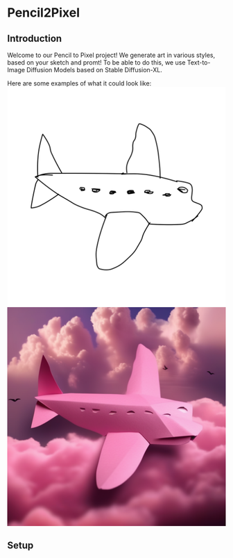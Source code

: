 # Pencil2Pixel

## Introduction
Welcome to our Pencil to Pixel project!
We generate art in various styles, based on your sketch and promt!
To be able to do this, we use Text-to-Image Diffusion Models based on Stable Diffusion-XL.

Here are some examples of what it could look like:
![](/examples/airplane_sketch.png)
![](/examples/out_sketch_airplane8.png)


## Setup


